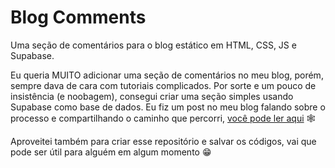 # Blog Comments
Uma seção de comentários para o blog estático em HTML, CSS, JS e Supabase.

Eu queria MUITO adicionar uma seção de comentários no meu blog, porém, sempre dava de cara com tutoriais complicados. Por sorte e um pouco de insistência (e noobagem), consegui criar uma seção simples usando Supabase como base de dados. Eu fiz um post no meu blog falando sobre o processo e compartilhando o caminho que percorri, [você pode ler aqui](https://oieuoshi.vercel.app/blog/misc/campo-comentarios-blog/) 🕸️

Aproveitei também para criar esse repositório e salvar os códigos, vai que pode ser útil para alguém em algum momento 😁


